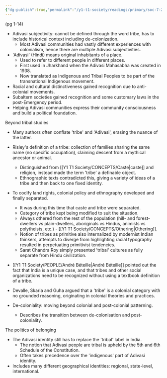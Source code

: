 ```yaml
---
{"dg-publish":true,"permalink":"/y1-t1-society/readings/primary/soc-7-23-dasgupta-and-rycroft-indigenous-pasts-and-the-politics-of-belonging/"}
---
```


(pg 1-14)

- Adivasi subjectivity: cannot be defined through the word tribe, has to include historical context including de-colonization.
	- Most Adivasi communities had vastly different experiences with colonialism, hence there are multiple Adivasi subjectivities. 
- 'Adivasi' (Hindi) means original inhabitants of a place.
	- Used to refer to different people in different places.
	- First used in Jharkhand when the Adivasi Mahasabha was created in 1938.
	- Now translated as Indigenous and Tribal Peoples to be part of the transnational Indigenous movement.
- Racial and cultural distinctiveness gained recognition due to anti-colonial movements.
- Subaltern societies gained recognition and some customary laws in the post-Emergency period. 
- Helping Adivasi communities express their community consciousness and build a political foundation.

Beyond tribal studies
- Many authors often conflate 'tribe' and 'Adivasi', erasing the nuance of the latter.
- Risley's definition of a tribe: collection of families sharing the same name (no specific occupation), claiming descent from a mythical ancestor or animal.
	- Distinguished from [[Y1 T1 Society/CONCEPTS/Caste\|caste]] and religion, instead made the term 'tribe' a definable object.
	- Ethnographic texts contradicted this, giving a variety of ideas of a tribe and then back to one fixed identity. 
- To codify land rights, colonial policy and ethnography developed and finally separated. 
	- It was during this time that caste and tribe were separated.
	- Category of tribe kept being modified to suit the situation. 
	- Always othered from the rest of the population (hill- and forest-dwellers vs plain-dwellers, aboriginals vs Hindus, animists vs polytheists, etc.) - [[Y1 T1 Society/CONCEPTS/Othering\|Othering]].
	- Notion of tribes as primitive also internalized by modernist Indian thinkers, attempts to diverge from highlighting racial typography resulted in perpetuating primitivist tendencies.
	- Sarat Chandra Roy simply presented 'tribal' cultures as fully separate from Hindu civilization. 
- [[Y1 T1 Society/PEOPLE/André Béteille\|André Béteille]] pointed out the fact that India is a unique case, and that tribes and other social organizations need to be recognized without using a textbook definition of a tribe. 
- Devalle, Skaria and Guha argued that a 'tribe' is a colonial category with no grounded reasoning, originating in colonial theories and practices.

- De-coloniality: moving beyond colonial and post-colonial patterning. 
	- Describes the transition between de-colonisation and post-coloniality.

The politics of belonging
- The Adivasi identity still has to replace the 'tribal' label in India.
	- The notion that Adivasi people are tribal is upheld by the 5th and 6th Schedule of the Constitution. 
	- Often takes precedence over the 'indigenous' part of Adivasi identity.
- Includes many different geographical identities: regional, state-level, international.